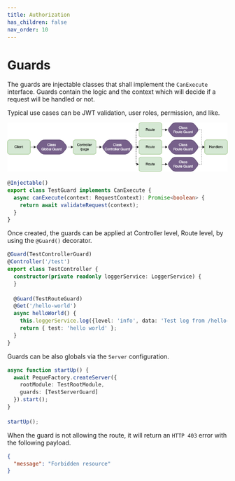 ```yaml
---
title: Authorization
has_children: false
nav_order: 10
---
```


# Guards

The guards are injectable classes that shall implement the `CanExecute` interface.
Guards contain the logic and the context which will decide if a request will be handled or not.

Typical use cases can be JWT validation, user roles, permission, and like.

![Guards](images/guards.png)

```typescript
@Injectable()
export class TestGuard implements CanExecute {
  async canExecute(context: RequestContext): Promise<boolean> {
    return await validateRequest(context);
  }
}
```

Once created, the guards can be applied at Controller level, Route level, by using the `@Guard()` decorator.

```typescript
@Guard(TestControllerGuard)
@Controller('/test')
export class TestController {
  constructor(private readonly loggerService: LoggerService) {
  }
  
  @Guard(TestRouteGuard)
  @Get('/hello-world')
  async helloWorld() {
    this.loggerService.log({level: 'info', data: 'Test log from /hello-world'});
    return { test: 'hello world' };
  }
}
```

Guards can be also globals via the `Server` configuration.

```typescript
async function startUp() {
  await PequeFactory.createServer({
    rootModule: TestRootModule,
    guards: [TestServerGuard]
  }).start();
}

startUp();
```

When the guard is not allowing the route, it will return an `HTTP 403` error with the following payload.

```json
{
  "message": "Forbidden resource"
}
```
